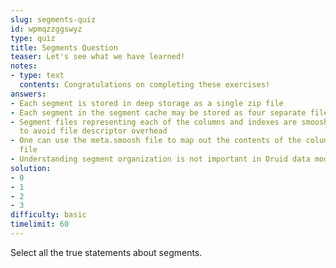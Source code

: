 ```yaml
---
slug: segments-quiz
id: wpmqzzggswyz
type: quiz
title: Segments Question
teaser: Let's see what we have learned!
notes:
- type: text
  contents: Congratulations on completing these exercises!
answers:
- Each segment is stored in deep storage as a single zip file
- Each segment in the segment cache may be stored as four separate files
- Segment files representing each of the columns and indexes are smooshed together
  to avoid file descriptor overhead
- One can use the meta.smoosh file to map out the contents of the columns in the smoosh
  file
- Understanding segment organization is not important in Druid data modeling
solution:
- 0
- 1
- 2
- 3
difficulty: basic
timelimit: 60
---
```

Select all the true statements about segments.
